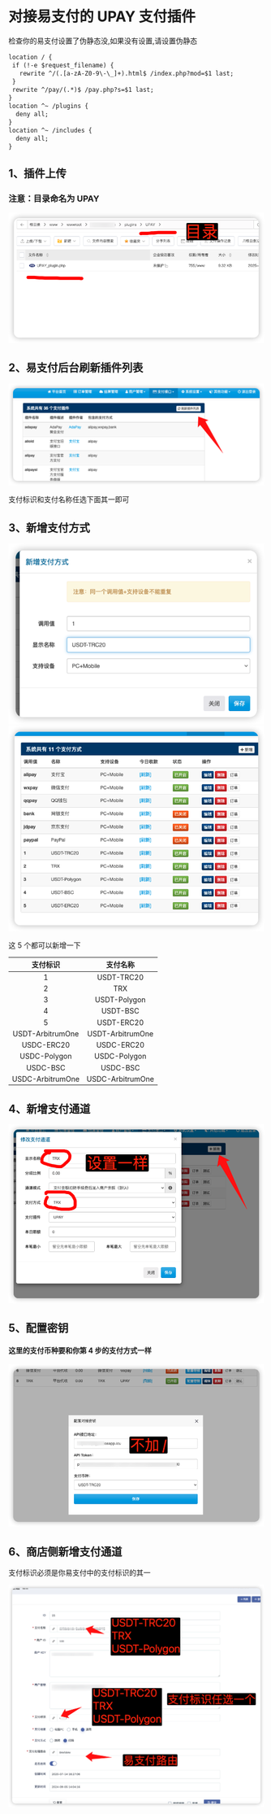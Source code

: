 # 对接易支付的 UPAY 支付插件

检查你的易支付设置了伪静态没,如果没有设置,请设置伪静态

```
location / {
 if (!-e $request_filename) {
   rewrite ^/(.[a-zA-Z0-9\-\_]+).html$ /index.php?mod=$1 last;
 }
 rewrite ^/pay/(.*)$ /pay.php?s=$1 last;
}
location ^~ /plugins {
  deny all;
}
location ^~ /includes {
  deny all;
}

```

## 1、插件上传

### 注意：目录命名为 UPAY

![插件上传 配置](img/01.png)

## 2、易支付后台刷新插件列表

![刷新插件列表](img/02.png)

支付标识和支付名称任选下面其一即可

## 3、新增支付方式

![新增支付方式](img/08.png)
![新增支付方式](img/09.png)

这 5 个都可以新增一下

|     支付标识     |     支付名称     |
| :--------------: | :--------------: |
|        1         |    USDT-TRC20    |
|        2         |       TRX        |
|        3         |   USDT-Polygon   |
|        4         |     USDT-BSC     |
|        5         |    USDT-ERC20    |
| USDT-ArbitrumOne | USDT-ArbitrumOne |
|    USDC-ERC20    |    USDC-ERC20    |
|   USDC-Polygon   |   USDC-Polygon   |
|     USDC-BSC     |     USDC-BSC     |
| USDC-ArbitrumOne | USDC-ArbitrumOne |

## 4、新增支付通道

![新增支付通道](img/04.png)

## 5、配置密钥

#### 这里的支付币种要和你第 4 步的支付方式一样

![配置密钥](img/05.png)

## 6、商店侧新增支付通道

支付标识必须是你易支付中的支付标识的其一

![商店侧新增支付通道](img/07.png)
